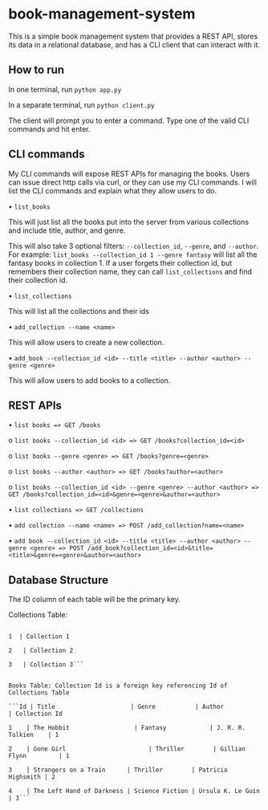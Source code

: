 # book-management-system
This is a simple book management system that provides a REST API, stores its data in a relational database, and has a CLI client that can interact with it.

## How to run
In one terminal, run ```python app.py```

In a separate terminal, run ```python client.py```

The client will prompt you to enter a command. Type one of the valid CLI commands and hit enter.

## CLI commands
My CLI commands will expose REST APIs for managing the books. Users can issue direct http calls via curl, or they can use my CLI commands. I will list the CLI commands and explain what they allow users to do.

•	```list_books``` 

This will just list all the books put into the server from various collections and include title, author, and genre. 

This will also take 3 optional filters: ```--collection_id```, ```--genre```, and ```--author```. For example: ```list_books --collection_id 1 --genre fantasy``` will list all the fantasy books in collection 1. If a user forgets their collection id, but remembers their collection name, they can call ```list_collections``` and find their collection id.

•	```list_collections```

This will list all the collections and their ids

•	```add_collection --name <name>```

This will allow users to create a new collection.

•	```add_book --collection_id <id> --title <title> --author <author> --genre <genre>```

This will allow users to add books to a collection.

## REST APIs
•	```list books => GET /books```

   o	```list books --collection_id <id> => GET /books?collection_id=<id>```
   
   o	```list books --genre <genre> => GET /books?genre=<genre>```

   o	```list books --author <author> => GET /books?author=<author>```

   o	```list books --collection_id <id> --genre <genre> --author <author> => GET /books?collection_id=<id>&genre=<genre>&author=<author>```
 
•	```list collections => GET /collections```
 
•	```add collection --name <name> => POST /add_collection?name=<name>```
 
•	```add book --collection_id <id> --title <title> --author <author> --genre <genre> => POST /add_book?collection_id=<id>&title=<title>&genre=<genre>&author=<author>```

## Database Structure 
The ID column of each table will be the primary key. 

Collections Table:	

```ID | Name

1  | Collection 1

2	| Collection 2

3	| Collection 3```


Books Table: Collection Id is a foreign key referencing Id of Collections Table

```Id | Title                     | Genre           | Author             | Collection Id

1	 | The Hobbit	               | Fantasy	        | J. R. R. Tolkien	  | 1

2	 | Gone Girl	        	       | Thriller        | Gillian Flynn	     | 1

3	 | Strangers on a Train	     | Thriller	       | Patricia Highsmith	| 2

4	 | The Left Hand of Darkness | Science Fiction | Ursula K. Le Guin	 | 3```
